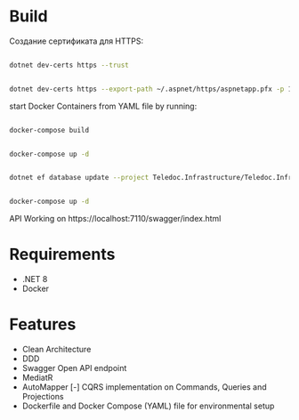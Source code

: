 # Build 

Создание сертификата для HTTPS:

```bash

dotnet dev-certs https --trust

```

```bash

dotnet dev-certs https --export-path ~/.aspnet/https/aspnetapp.pfx -p 12345678

```

start Docker Containers from YAML file by running:

```bash

docker-compose build

```

```bash

docker-compose up -d 

```



```bash 

dotnet ef database update --project Teledoc.Infrastructure/Teledoc.Infrastructure.csproj --startup-project Teledoc.API/Teledoc.API.csproj

```

```bash

docker-compose up -d 

```

API Working on https://localhost:7110/swagger/index.html

# Requirements

- .NET 8 
- Docker


# Features

- Clean Architecture 
- DDD
- Swagger Open API endpoint
- MediatR
- AutoMapper
[-] CQRS implementation on Commands, Queries and Projections
- Dockerfile and Docker Compose (YAML) file for environmental setup
